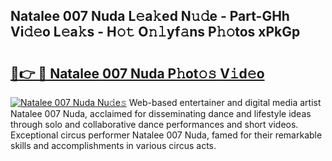 ## Natalee 007 Nuda L𝚎a𝚔ed N𝚞𝚍e - Part-GHh Vi𝚍𝚎o L𝚎a𝚔s - H𝚘𝚝 O𝚗𝚕yf𝚊ns P𝚑𝚘tos xPkGp

# <h2><a href="http://kfem5c.oniu.top/?m=Natalee+007+Nuda">🔗👉 🔴 Natalee 007 Nuda P𝚑ot𝚘𝚜 V𝚒d𝚎o</a></h2>

[![Natalee 007 Nuda Nu𝚍e𝚜](https://i.imgur.com/0qMVB7G.gif)](http://kfem5c.oniu.top/?m=Natalee+007+Nuda)
Web-based entertainer and digital media artist Natalee 007 Nuda, acclaimed for disseminating dance and lifestyle ideas through solo and collaborative dance performances and short videos. Exceptional circus performer Natalee 007 Nuda, famed for their remarkable skills and accomplishments in various circus acts.  
